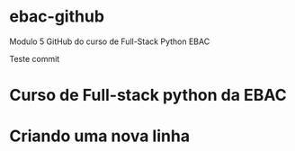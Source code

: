 # ebac-github
Modulo 5 GitHub do curso de Full-Stack Python EBAC

Teste commit 
# Curso de Full-stack python da EBAC

# Criando uma nova linha